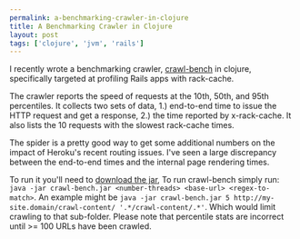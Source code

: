 ```yaml
---
permalink: a-benchmarking-crawler-in-clojure
title: A Benchmarking Crawler in Clojure
layout: post
tags: ['clojure', 'jvm', 'rails']
---
```


I recently wrote a benchmarking crawler, [crawl-bench](https://github.com/andrewvc/crawl-bench) in clojure, specifically targeted at profiling Rails apps with rack-cache. 

The crawler reports the speed of requests at the 10th, 50th, and 95th percentiles. It collects two sets of data, 1.) end-to-end time to issue the HTTP request and get a response, 2.) the time reported by x-rack-cache. It also lists the 10 requests with the slowest rack-cache times. 

The spider is a pretty good way to get some additional numbers on the impact of Heroku's recent routing issues. I've seen a large discrepancy between the end-to-end times and the internal page rendering times.

To run it you'll need to [download the jar](https://s3.amazonaws.com/andrewvc-misc/crawl-bench-0.1.0-SNAPSHOT-standalone.jar), To run crawl-bench simply run: `java -jar crawl-bench.jar <number-threads> <base-url> <regex-to-match>`. An example might be `java -jar crawl-bench.jar 5 http://my-site.domain/crawl-content/ '.*/crawl-content/.*'`. Which would limit crawling to that sub-folder. Please note that percentile stats are incorrect until >= 100 URLs have been crawled.